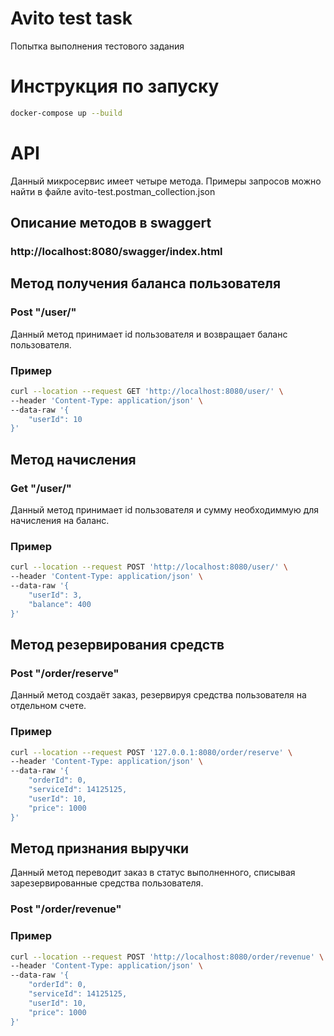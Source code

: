 # Avito test task
Попытка выполнения тестового задания
# Инструкция по запуску
```bash
docker-compose up --build
```
# API
Данный микросервис имеет четыре метода. Примеры запросов можно найти в файле avito-test.postman_collection.json
## Описание методов в swaggert
### http://localhost:8080/swagger/index.html
## Метод получения баланса пользователя
### Post "/user/"
Данный метод принимает id пользователя и возвращает баланс пользователя.
### Пример
```bash
curl --location --request GET 'http://localhost:8080/user/' \
--header 'Content-Type: application/json' \
--data-raw '{
    "userId": 10
}'
```
## Метод начисления
### Get "/user/"
Данный метод принимает id пользователя и сумму необходиммую для начисления на баланс.
### Пример
```bash
curl --location --request POST 'http://localhost:8080/user/' \
--header 'Content-Type: application/json' \
--data-raw '{
    "userId": 3,
    "balance": 400
}'
```
## Метод резервирования средств
### Post "/order/reserve"
Данный метод создаёт заказ, резервируя средства пользователя на отдельном счете.
### Пример
```bash
curl --location --request POST '127.0.0.1:8080/order/reserve' \
--header 'Content-Type: application/json' \
--data-raw '{
    "orderId": 0,
    "serviceId": 14125125,
    "userId": 10,
    "price": 1000
}'
```
## Метод признания выручки
Данный метод переводит заказ в статус выполненного, списывая зарезервированные средства пользователя.
### Post "/order/revenue"
### Пример
```bash
curl --location --request POST 'http://localhost:8080/order/revenue' \
--header 'Content-Type: application/json' \
--data-raw '{
    "orderId": 0,
    "serviceId": 14125125,
    "userId": 10,
    "price": 1000
}'
```

